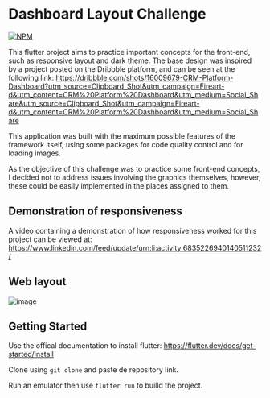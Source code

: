 # Dashboard Layout Challenge
[![NPM](https://img.shields.io/npm/l/react)](https://github.com/ThiagoHBA/dashboard_layout_challenge/blob/master/LICENSE) 

This flutter project aims to practice important concepts for the front-end, such as responsive layout and dark theme. The base design was inspired by a project posted on the Dribbble platform, and can be seen at the following link: https://dribbble.com/shots/16009679-CRM-Platform-Dashboard?utm_source=Clipboard_Shot&utm_campaign=Fireart-d&utm_content=CRM%20Platform%20Dashboard&utm_medium=Social_Share&utm_source=Clipboard_Shot&utm_campaign=Fireart-d&utm_content=CRM%20Platform%20Dashboard&utm_medium=Social_Share

This application was built with the maximum possible features of the framework itself, using some packages for code quality control and for loading images. 

As the objective of this challenge was to practice some front-end concepts, I decided not to address issues involving the graphics themselves, however, these could be easily implemented in the places assigned to them.


## Demonstration of responsiveness

A video containing a demonstration of how responsiveness worked for this project can be viewed at: https://www.linkedin.com/feed/update/urn:li:activity:6835226940140511232/

## Web layout

![image](https://user-images.githubusercontent.com/56696275/133536275-7bd11ce3-ae29-47a5-94ef-2ed0349282a5.png)


## Getting Started

Use the offical documentation to install flutter: https://flutter.dev/docs/get-started/install 

Clone using `git clone` and paste de repository link.

Run an emulator then use `flutter run` to builld the project.
